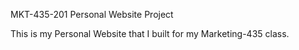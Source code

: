 
MKT-435-201 Personal Website Project


This is my Personal Website that I built for my Marketing-435 class.
